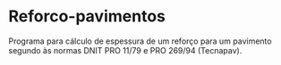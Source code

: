 # Reforco-pavimentos
Programa para cálculo de espessura de um reforço para um pavimento segundo às normas DNIT PRO 11/79 e PRO 269/94 (Tecnapav).
